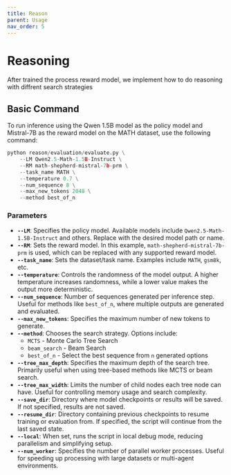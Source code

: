 ```yaml
---
title: Reason
parent: Usage
nav_order: 5
---
```



# Reasoning
After trained the process reward model,
we implement how to do reasoning with diffrent search strategies

## Basic Command

To run inference using the Qwen 1.5B model as the policy model and Mistral-7B as the reward model on the MATH dataset, use the following command:

```python
python reason/evaluation/evaluate.py \
    --LM Qwen2.5-Math-1.5B-Instruct \
    --RM math-shepherd-mistral-7b-prm \
    --task_name MATH \
    --temperature 0.7 \
    --num_sequence 8 \
    --max_new_tokens 2048 \
    --method best_of_n
```
### Parameters

- **`--LM`**: Specifies the policy model. Available models include `Qwen2.5-Math-1.5B-Instruct` and others. Replace with the desired model path or name.
- **`--RM`**: Sets the reward model. In this example, `math-shepherd-mistral-7b-prm` is used, which can be replaced with any supported reward model.
- **`--task_name`**: Sets the dataset/task name. Examples include `MATH`, `gsm8k`, etc.
- **`--temperature`**: Controls the randomness of the model output. A higher temperature increases randomness, while a lower value makes the output more deterministic.
- **`--num_sequence`**: Number of sequences generated per inference step. Useful for methods like `best_of_n`, where multiple outputs are generated and evaluated.
- **`--max_new_tokens`**: Specifies the maximum number of new tokens to generate.
- **`--method`**: Chooses the search strategy. Options include:
  - `MCTS` - Monte Carlo Tree Search
  - `beam_search` - Beam Search
  - `best_of_n` - Select the best sequence from `n` generated options
- **`--tree_max_depth`**: Specifies the maximum depth of the search tree. Primarily useful when using tree-based methods like MCTS or beam search.
- **`--tree_max_width`**: Limits the number of child nodes each tree node can have. Useful for controlling memory usage and search complexity.
- **`--save_dir`**: Directory where model checkpoints or results will be saved. If not specified, results are not saved.
- **`--resume_dir`**: Directory containing previous checkpoints to resume training or evaluation from. If specified, the script will continue from the last saved state.
- **`--local`**: When set, runs the script in local debug mode, reducing parallelism and simplifying setup.
- **`--num_worker`**: Specifies the number of parallel worker processes. Useful for speeding up processing with large datasets or multi-agent environments.
